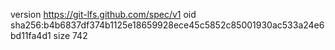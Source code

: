 version https://git-lfs.github.com/spec/v1
oid sha256:b4b6837df374b1125e18659928ece45c5852c85001930ac533a24e6bd11fa4d1
size 742
